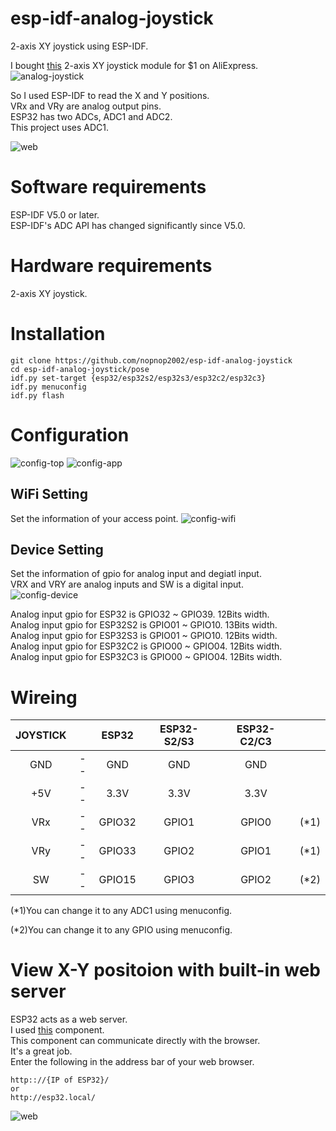 # esp-idf-analog-joystick
2-axis XY joystick using ESP-IDF.   

I bought [this](https://roboticafacil.es/datasheets/ky-023.pdf) 2-axis XY joystick module for $1 on AliExpress.   
![analog-joystick](https://user-images.githubusercontent.com/6020549/229271421-48bbf957-44ce-476f-8b74-bed132041051.JPG)

So I used ESP-IDF to read the X and Y positions.   
VRx and VRy are analog output pins.   
ESP32 has two ADCs, ADC1 and ADC2.   
This project uses ADC1.   

![web](https://user-images.githubusercontent.com/6020549/229271436-df6a5d75-3639-4d9f-9f98-2f7ade0141ca.JPG)


# Software requirements
ESP-IDF V5.0 or later.   
ESP-IDF's ADC API has changed significantly since V5.0.   

# Hardware requirements
2-axis XY joystick.   

# Installation

```Shell
git clone https://github.com/nopnop2002/esp-idf-analog-joystick
cd esp-idf-analog-joystick/pose
idf.py set-target {esp32/esp32s2/esp32s3/esp32c2/esp32c3}
idf.py menuconfig
idf.py flash
```

# Configuration

![config-top](https://user-images.githubusercontent.com/6020549/229271356-4719a0a2-0c6f-4e9c-aeee-d83b1f8e6a8e.jpg)
![config-app](https://user-images.githubusercontent.com/6020549/229271360-6064d761-3deb-4d6c-b7a0-ec462cf23031.jpg)

## WiFi Setting
Set the information of your access point.
![config-wifi](https://user-images.githubusercontent.com/6020549/229271377-937e62ea-03ac-4bc4-8f39-13bcd98d2158.jpg)

## Device Setting
Set the information of gpio for analog input and degiatl input.   
VRX and VRY are analog inputs and SW is a digital input.   
![config-device](https://user-images.githubusercontent.com/6020549/229271397-e6adde12-9131-4d92-a344-7e1d5377479e.jpg)

Analog input gpio for ESP32 is GPIO32 ~ GPIO39. 12Bits width.   
Analog input gpio for ESP32S2 is GPIO01 ~ GPIO10. 13Bits width.   
Analog input gpio for ESP32S3 is GPIO01 ~ GPIO10. 12Bits width.   
Analog input gpio for ESP32C2 is GPIO00 ~ GPIO04. 12Bits width.   
Analog input gpio for ESP32C3 is GPIO00 ~ GPIO04. 12Bits width.   

# Wireing
|JOYSTICK||ESP32|ESP32-S2/S3|ESP32-C2/C3||
|:-:|:-:|:-:|:-:|:-:|:-:|
|GND|--|GND|GND|GND||
|+5V|--|3.3V|3.3V|3.3V||
|VRx|--|GPIO32|GPIO1|GPIO0|(*1)|
|VRy|--|GPIO33|GPIO2|GPIO1|(*1)|
|SW|--|GPIO15|GPIO3|GPIO2|(*2)|

(*1)You can change it to any ADC1 using menuconfig.   

(*2)You can change it to any GPIO using menuconfig.   

# View X-Y positoion with built-in web server   
ESP32 acts as a web server.   
I used [this](https://github.com/Molorius/esp32-websocket) component.   
This component can communicate directly with the browser.   
It's a great job.   
Enter the following in the address bar of your web browser.   
```
http:://{IP of ESP32}/
or
http://esp32.local/
```

![web](https://user-images.githubusercontent.com/6020549/229271436-df6a5d75-3639-4d9f-9f98-2f7ade0141ca.JPG)
